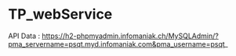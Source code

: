 # TP_webService

API Data : https://h2-phpmyadmin.infomaniak.ch/MySQLAdmin/?pma_servername=psqt.myd.infomaniak.com&pma_username=psqt_
